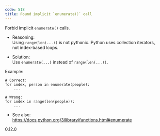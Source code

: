 ```yaml
---
code: 518
title: Found implicit `enumerate()` call
---
```


Forbid implicit `enumerate()` calls.

  - Reasoning:  
    Using `range(len(...))` is not pythonic. Python uses collection
    iterators, not index-based loops.

  - Solution:  
    Use `enumerate(...)` instead of `range(len(...))`.

Example:

    # Correct:
    for index, person in enumerate(people):
        ...
    
    # Wrong:
    for index in range(len(people)):
        ...

  - See also:  
    <https://docs.python.org/3/library/functions.html#enumerate>

<div class="versionadded">

0.12.0

</div>